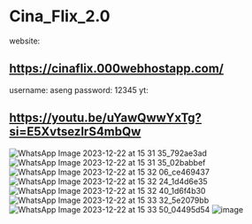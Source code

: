 # Cina_Flix_2.0
website: 
## https://cinaflix.000webhostapp.com/
username: aseng 
password: 12345
yt:
## https://youtu.be/uYawQwwYxTg?si=E5XvtsezlrS4mbQw


![WhatsApp Image 2023-12-22 at 15 31 35_792ae3ad](https://github.com/ChristianNathanielP/Cina_Flix_2.0/assets/115161976/8ff19e59-b294-435b-8579-a66c52b6ad47)
![WhatsApp Image 2023-12-22 at 15 31 35_02babbef](https://github.com/ChristianNathanielP/Cina_Flix_2.0/assets/115161976/a0bf6b28-6c8a-4253-a2dd-14e11225e085)
![WhatsApp Image 2023-12-22 at 15 32 06_ce469437](https://github.com/ChristianNathanielP/Cina_Flix_2.0/assets/115161976/c3314904-e686-44d9-8dc0-e6840269bcfe)
![WhatsApp Image 2023-12-22 at 15 32 24_1d4d6e35](https://github.com/ChristianNathanielP/Cina_Flix_2.0/assets/115161976/7e682cbd-f84e-44b2-af61-2ff274306f87)
![WhatsApp Image 2023-12-22 at 15 32 40_1d6f4b30](https://github.com/ChristianNathanielP/Cina_Flix_2.0/assets/115161976/45661e4a-b5a5-4963-b6f1-77af37c2282e)
![WhatsApp Image 2023-12-22 at 15 33 32_5e2079bb](https://github.com/ChristianNathanielP/Cina_Flix_2.0/assets/115161976/f5f4452d-5b4a-4f4e-b4ae-b9743919989b)
![WhatsApp Image 2023-12-22 at 15 33 50_04495d54](https://github.com/ChristianNathanielP/Cina_Flix_2.0/assets/115161976/0d7ea221-bad6-40b2-874c-8e1d65296b94)
![image](https://github.com/ChristianNathanielP/Cina_Flix_2.0/assets/115161976/b830fea1-5c69-44f1-8612-38c24c2a41b0)


